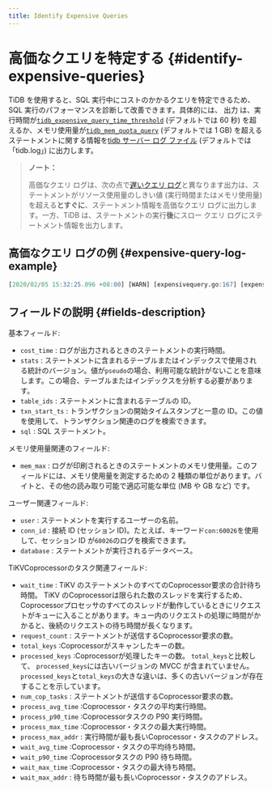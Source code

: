 ```yaml
---
title: Identify Expensive Queries
---
```


# 高価なクエリを特定する {#identify-expensive-queries}

TiDB を使用すると、SQL 実行中にコストのかかるクエリを特定できるため、SQL 実行のパフォーマンスを診断して改善できます。具体的には、 出力 は、実行時間が[`tidb_expensive_query_time_threshold`](/system-variables.md#tidb_expensive_query_time_threshold) (デフォルトでは 60 秒) を超えるか、メモリ使用量が[`tidb_mem_quota_query`](/system-variables.md#tidb_mem_quota_query) (デフォルトでは 1 GB) を超えるステートメントに関する情報を[tidb サーバー ログ ファイル](/tidb-configuration-file.md#logfile) (デフォルトでは「tidb.log」) に出力します。

> **ノート：**
>
> 高価なクエリ ログは、次の点で[遅いクエリ ログ](/identify-slow-queries.md)と異なります出力は、ステートメントがリソース使用量のしきい値 (実行時間またはメモリ使用量) を超える**とすぐに**、ステートメント情報を高価なクエリ ログに出力します。一方、TiDB は、ステートメントの実行<strong>後</strong>にスロー クエリ ログにステートメント情報を出力します。

## 高価なクエリ ログの例 {#expensive-query-log-example}

```sql
[2020/02/05 15:32:25.096 +08:00] [WARN] [expensivequery.go:167] [expensive_query] [cost_time=60.008338935s] [wait_time=0s] [request_count=1] [total_keys=70] [process_keys=65] [num_cop_tasks=1] [process_avg_time=0s] [process_p90_time=0s] [process_max_time=0s] [process_max_addr=10.0.1.9:20160] [wait_avg_time=0.002s] [wait_p90_time=0.002s] [wait_max_time=0.002s] [wait_max_addr=10.0.1.9:20160] [stats=t:pseudo] [conn_id=60026] [user=root] [database=test] [table_ids="[122]"] [txn_start_ts=414420273735139329] [mem_max="1035 Bytes (1.0107421875 KB)"] [sql="insert into t select sleep(1) from t"]
```

## フィールドの説明 {#fields-description}

基本フィールド:

-   `cost_time` : ログが出力されるときのステートメントの実行時間。
-   `stats` : ステートメントに含まれるテーブルまたはインデックスで使用される統計のバージョン。値が`pseudo`の場合、利用可能な統計がないことを意味します。この場合、テーブルまたはインデックスを分析する必要があります。
-   `table_ids` : ステートメントに含まれるテーブルの ID。
-   `txn_start_ts` : トランザクションの開始タイムスタンプと一意の ID。この値を使用して、トランザクション関連のログを検索できます。
-   `sql` : SQL ステートメント。

メモリ使用量関連のフィールド:

-   `mem_max` : ログが印刷されるときのステートメントのメモリ使用量。このフィールドには、メモリ使用量を測定するための 2 種類の単位があります。バイトと、その他の読み取り可能で適応可能な単位 (MB や GB など) です。

ユーザー関連フィールド:

-   `user` : ステートメントを実行するユーザーの名前。
-   `conn_id` : 接続 ID (セッション ID)。たとえば、キーワード`con:60026`を使用して、セッション ID が`60026`のログを検索できます。
-   `database` : ステートメントが実行されるデータベース。

TiKVCoprocessorのタスク関連フィールド:

-   `wait_time` : TiKV のステートメントのすべてのCoprocessor要求の合計待ち時間。 TiKV のCoprocessorは限られた数のスレッドを実行するため、Coprocessorプロセッサのすべてのスレッドが動作しているときにリクエストがキューに入ることがあります。キュー内のリクエストの処理に時間がかかると、後続のリクエストの待ち時間が長くなります。
-   `request_count` : ステートメントが送信するCoprocessor要求の数。
-   `total_keys` :Coprocessorがスキャンしたキーの数。
-   `processed_keys` :Coprocessorが処理したキーの数。 `total_keys`と比較して、 `processed_keys`には古いバージョンの MVCC が含まれていません。 `processed_keys`と`total_keys`の大きな違いは、多くの古いバージョンが存在することを示しています。
-   `num_cop_tasks` : ステートメントが送信するCoprocessor要求の数。
-   `process_avg_time` :Coprocessor・タスクの平均実行時間。
-   `process_p90_time` :Coprocessorタスクの P90 実行時間。
-   `process_max_time` :Coprocessor・タスクの最大実行時間。
-   `process_max_addr` : 実行時間が最も長いCoprocessor・タスクのアドレス。
-   `wait_avg_time` :Coprocessor・タスクの平均待ち時間。
-   `wait_p90_time` :Coprocessorタスクの P90 待ち時間。
-   `wait_max_time` :Coprocessor・タスクの最大待ち時間。
-   `wait_max_addr` : 待ち時間が最も長いCoprocessor・タスクのアドレス。

